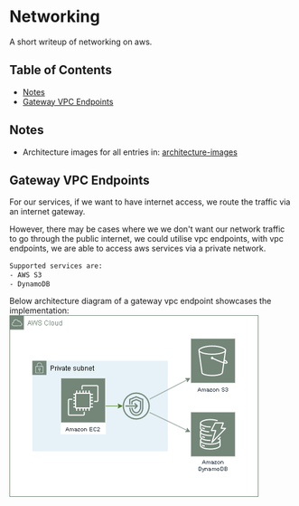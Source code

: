 # Networking

A short writeup of networking on aws.

## Table of Contents
 - [Notes](#notes)
 - [Gateway VPC Endpoints](#gateway-vpc-endpoints)

## Notes
  - Architecture images for all entries in: [architecture-images](architecture-images/)

## Gateway VPC Endpoints
For our services, if we want to have internet access, we route the traffic via an internet gateway. 

However, there may be cases where we we don't want our network traffic to go through the public internet, we could utilise vpc endpoints, with vpc endpoints, we are able to access aws services via a private network.

>> 
    Supported services are:
    - AWS S3
    - DynamoDB

Below architecture diagram of a gateway vpc endpoint showcases the implementation:
<br> ![vpc-endpints-architecture image](architecture-images/vpc-endpints.drawio.png)

